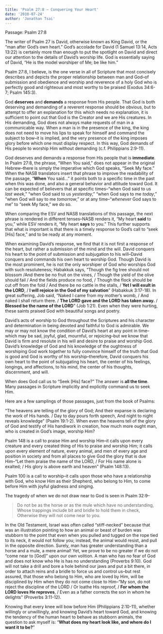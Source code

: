 ```yaml
---
title: 'Psalm 27:8 – Conquering Your Heart'
date: '2010-07-24'
author: 'Jonathan Tsai'
---
```

Passage: Psalm 27:8

The writer of Psalm 27 is David, otherwise known as King David, or the “man after God’s own heart.” God’s accolade for David (1 Samuel 13:14, Acts 13:22) is certainly more than enough to put the spotlight on David and direct our attention to the details of David’s worship life. God is essentially saying of David, “He is the model worshiper of Me; be like him.”

Psalm 27:8, I believe, is the one verse in all of Scripture that most concisely describes and depicts the proper relationship between man and God–of submission and obedience and worship and reverence of a holy God who is perfectly good and righteous and most worthy to be praised (Exodus 34:6-7; Psalm 145:3).

God **deserves** and **demands** a response from His people. That God is both deserving and demanding of a reverent response should be obvious, but to attempt to offer an explanation for this which needs no explanation, it is sufficient to point out that God is the Creator and we are His creatures. In His demanding, God does not always make requests of man in a communicable way. When a man is in the presence of the king, the king does not need to move his lips to speak for himself and command the subject to bow–it is implied, and the very presence of the king imposes glory before which one must display respect. In this way, God demands of His people to worship Him without demanding (c.f. Philippians 2:9-11).

God deserves and demands a response from His people that is **immediate**. In Psalm 27:8, the phrase, “When You said,” does not appear in the original Hebrew–there is simply the imperative which God speaks, “Seek My face.” When the NASB translators insert that phrase to improve the readability of the passage, “**When** You said...” it points both to a specific time in the past when this was done, and also a general behavior and attitude toward God. It can be expected of believers that at specific times–“when God said to us _last week_,” “when God said to us _yesterday_,” “when God says to me _today_,” “when God will say to me _tomorrow_,” or at any time–“_whenever_ God says to me” to “seek My face,” we do so.

When comparing the ESV and NASB translations of this passage, the next phrase is rendered in different tenses–NASB renders it, “My heart **said** to you,” while ESV renders it, “My heart **says** to you.” This further supports that what is important is that there is a timely response to God’s call to “seek [His] face,” and to be ready at any moment.

When examining David’s response, we find that it is not first a response of the heart, but rather a submission of the mind and the will. David conquers his heart to the point of submission and subjugation to his will–David conquers and commands his own heart to worship God. Though David is the most prominent, he is not the only worshiper of God who worships God with such resoluteness; Habakkuk says, “Though the fig tree should not blossom /And there be no fruit on the vines, / Though the yield of the olive should fail / And the fields produce no food, / Though the flock should be cut off from the fold / And there be no cattle in the stalls, / **Yet I will exult in the LORD**, / **I will rejoice in the God of my salvation**” (Habakkuk 3:17-18). In great suffering, Job said, “Naked I came from my mother’s womb, / And naked I shall return there. / **The LORD gave and the LORD has taken away.** / **Blessed be the name of the LORD**” (Job 1:21). Even when they were hurting, these saints praised God with beautiful songs and poetry.

David’s acts of worship to God throughout the Scriptures and his character and determination in being devoted and faithful to God is admirable. We may or may not know the condition of David’s heart at any point in time–which may be sad, joyful, glad, mournful, or rejoicing–but we know that David is firm and resolute in his will and desire to praise and worship God. David’s knowledge of God and his knowledge of the oughtness of worshiping God work together to fully convince himself of the truth that God is good and God is worthy of his worship–therefore, David conquers his own heart to the point of subjugating his heart, the center of his feelings, longings, and affections, to his mind, the center of his thoughts, discernment, and will.

When does God call us to “Seek [His] face?” The answer is **all the time**. Many passages in Scripture implicitly and explicitly command us to seek Him.

Here are a few samplings of those passages, just from the book of Psalms:

“The heavens are telling of the glory of God; And their expanse is declaring the work of His hands. / Day to day pours forth speech, And night to night reveals knowledge” (Psalm 19:1-2). When even the heavens tell of the glory of God and testify of His handiwork in creation, how much more ought man, who is created in God’s image, worship Him?

Psalm 148 is a call to praise Him and worship Him–it calls upon every creature and every created thing of His to praise and worship Him; it calls upon every element of nature, every animal, and men of every age and position in society and from all places to give God the glory that is due Him–“Let them praise the name of the LORD, / For His name alone is exalted; / His glory is above earth and heaven” (Psalm 148:13).

Psalm 100 is a call to worship–it calls upon those who have a relationship with God, who know Him as their Shepherd, who belong to Him, to come before Him with joyful gladness and singing.

The tragedy of when we do not draw near to God is seen in Psalm 32:9–

> Do not be as the horse or as the mule which have no understanding,  
> Whose trappings include bit and bridle to hold them in check,  
> Otherwise they will not come near to you.

In the Old Testament, Israel was often called “stiff-necked” because that was an illustration pointing to how an animal or beast of burden was stubborn to the point that even when you pulled and tugged on the rope tied to its neck, it would not follow you; instead, the animal would resist, and pull in the opposite direction. Surely, man has greater understanding than a horse and a mule, a mere animal! Yet, we prove to be no greater if we do not “come near to [God]” upon our own volition. A man who has no fear of God and does not know who He is has no understanding (Proverbs 9:10). God will not take a drill and bore a hole behind our jaws and put a bit there, in order to attach reins and a bridle to force us and control us–but rest assured, that those who belong to Him, who are loved by Him, will be disciplined by Him when they do not come close to Him–“My son, do not reject the discipline of the LORD / Or loathe His reproof, / **For whom the LORD loves He reproves**, / Even as a father corrects the son in whom he delights” (Proverbs 3:11-12).

Knowing that every knee will bow before Him (Philippians 2:10-11), whether willingly or unwillingly, and knowing David’s heart toward God, and knowing the tendency of the human heart to behave as stubborn animals, the question to ask myself is: “**What does my heart look like, and where do I want it to be?**”
